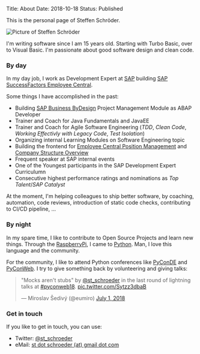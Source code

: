 Title: About
Date: 2018-10-18
Status: Published

This is the personal page of Steffen Schröder.

<img alt="Picture of Steffen Schröder" src="https://pbs.twimg.com/profile_images/518866260193329152/1utm5ofv_400x400.jpeg" title="Steffe Schröder"/>

I'm writing software since I am 15 years old. 
Starting with Turbo Basic, over to Visual Basic. 
I'm passionate about good software design and clean code.

### By day

In my day job, I work as Development Expert  at [SAP](http://www.sap.com) building [SAP SuccessFactors Employee Central](https://www.successfactors.com/de_de/solutions/core-human-resources/employee-central.html).



Some things I have accomplished in the past:

- Building [SAP Business ByDesign](https://www.sap.com/germany/products/business-bydesign.html) Project Management Module as ABAP Developer
- Trainer and Coach for Java Fundamentals and JavaEE
- Trainer and Coach for Agile Software Engineering (_TDD_, _Clean Code_, _Working Effectivly with Legacy Code_, _Test Isolation_)
- Organizing internal Learning Modules on Software Engineering topic
- Building the frontend for [Employee Central Position Management](https://blogs.sap.com/2015/03/12/the-successfactors-employee-central-position-management-feature/) and [Company Structure Overview](https://blogs.sap.com/2017/02/24/sap-successfactors-company-structure-overview/)
- Frequent speaker at SAP internal events
- One of the Youngest participants in the SAP Development Expert Curriculumn
- Consecutive highest performance ratings and nominations as _Top Talent_/_SAP Catalyst_

At the moment, I'm helping colleagues to ship better software, by coaching, automation, code reviews, introduction of static code checks, contributing to CI/CD pipeline, ...

### By night

In my spare time, I like to contribute to Open Source Projects and learn new things.
Through the [RaspberryPi](https://www.raspberrypi.org/), I came to [Python](https://www.python.org/). Man, I love this language and the community.


For the community, I like to attend Python conferences like [PyConDE](https://de.pycon.org/) and [PyConWeb](https://pyconweb.com/).
I try to give something back by volunteering and giving talks:
<blockquote class="twitter-tweet" data-lang="en"><p lang="en" dir="ltr">&quot;Mocks aren&#39;t stubs&quot; by <a href="https://twitter.com/st_schroeder?ref_src=twsrc%5Etfw">@st_schroeder</a> in the last round of lightning talks at <a href="https://twitter.com/hashtag/pyconweb18?src=hash&amp;ref_src=twsrc%5Etfw">#pyconweb18</a>. <a href="https://t.co/Sytzz3dbaB">pic.twitter.com/Sytzz3dbaB</a></p>&mdash; Miroslav Šedivý (@eumiro) <a href="https://twitter.com/eumiro/status/1013437321482592256?ref_src=twsrc%5Etfw">July 1, 2018</a></blockquote>
<script async src="https://platform.twitter.com/widgets.js" charset="utf-8"></script>

### Get in touch
If you like to get in touch, you can use:

- Twitter: [@st_schroeder](https://twitter.com/st_schroeder)
- eMail: [st dot schroeder (at) gmail dot com](mailto:st.schroeder@gmail.com)
